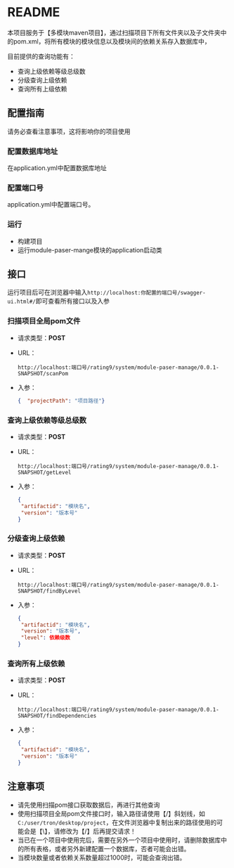 # README

本项目服务于【多模块maven项目】，通过扫描项目下所有文件夹以及子文件夹中的pom.xml，将所有模块的模块信息以及模块间的依赖关系存入数据库中，

目前提供的查询功能有：

- 查询上级依赖等级总级数
- 分级查询上级依赖
- 查询所有上级依赖



## 配置指南

请务必查看注意事项，这将影响你的项目使用



### 配置数据库地址

在application.yml中配置数据库地址



### 配置端口号

application.yml中配置端口号。





### 运行

- 构建项目
- 运行module-paser-mange模块的application启动类



## 接口

运行项目后可在浏览器中输入`http://localhost:你配置的端口号/swagger-ui.html#/`即可查看所有接口以及入参



### 扫描项目全局pom文件

- 请求类型：**POST**

- URL：

  ```http
  http://localhost:端口号/rating9/system/module-paser-manage/0.0.1-SNAPSHOT/scanPom
  ```

- 入参：

  ```json
  {  "projectPath": "项目路径"}
  ```

  



### 查询上级依赖等级总级数

- 请求类型：**POST**

- URL：

  ```http
  http://localhost:端口号/rating9/system/module-paser-manage/0.0.1-SNAPSHOT/getLevel
  ```

- 入参：

  ```json
  {
   "artifactid": "模块名",
   "version": "版本号"
  }
  ```

  



### 分级查询上级依赖

- 请求类型：**POST**

- URL：

  ```http
  http://localhost:端口号/rating9/system/module-paser-manage/0.0.1-SNAPSHOT/findByLevel
  ```

- 入参：

  ```json
  {
   "artifactid": "模块名",
   "version": "版本号", 
   "level": 依赖级数
  }
  ```

  



### 查询所有上级依赖

- 请求类型：**POST**

- URL：

  ```http
  http://localhost:端口号/rating9/system/module-paser-manage/0.0.1-SNAPSHOT/findDependencies
  ```

- 入参：

  ```json
  {
   "artifactid": "模块名",
   "version": "版本号"
  }
  ```



## 注意事项

- 请先使用扫描pom接口获取数据后，再进行其他查询
- 使用扫描项目全局pom文件接口时，输入路径请使用【/】斜划线，如`C:/user/tron/desktop/project`，在文件浏览器中复制出来的路径使用的可能会是【\】，请修改为【/】后再提交请求！
- 当已在一个项目中使用完后，需要在另外一个项目中使用时，请删除数据库中的所有表格，或者另外新建配置一个数据库，否者可能会出错。
- 当模块数量或者依赖关系数量超过1000时，可能会查询出错。
